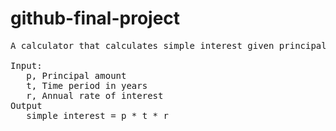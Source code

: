 # github-final-project
<pre>
A calculator that calculates simple interest given principal, annual rate of interest and time period in years.

Input:
   p, Principal amount
   t, Time period in years
   r, Annual rate of interest
Output
   simple interest = p * t * r
</pre>
